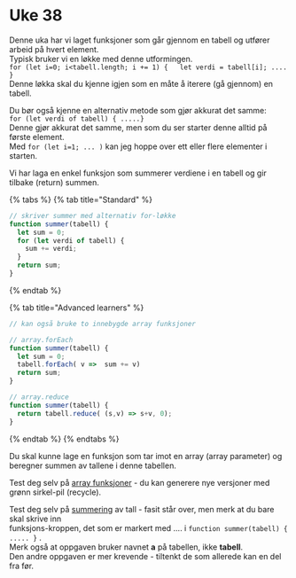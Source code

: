 # Uke 38

Denne uka har vi laget funksjoner som går gjennom en tabell og utfører arbeid på hvert element.  
Typisk bruker vi en løkke med denne utformingen.  
`for (let i=0; i<tabell.length; i += 1) {   let verdi = tabell[i]; .... }`  
Denne løkka skal du kjenne igjen som en måte å iterere \(gå gjennom\) en tabell.

Du bør også kjenne en alternativ metode som gjør akkurat det samme:  
`for (let verdi of tabell) { .....}`  
Denne gjør akkurat det samme, men som du ser starter denne alltid på første element.  
Med `for (let i=1; ... )`  kan jeg hoppe over ett eller flere elementer i starten.

Vi har laga en enkel funksjon som summerer verdiene i en tabell og gir tilbake \(return\) summen.

{% tabs %}
{% tab title="Standard" %}
```javascript
// skriver summer med alternativ for-løkke
function summer(tabell) {
  let sum = 0;
  for (let verdi of tabell) {
    sum += verdi;
  }
  return sum;
}

```
{% endtab %}

{% tab title="Advanced learners" %}
```javascript
// kan også bruke to innebygde array funksjoner

// array.forEach
function summer(tabell) {
  let sum = 0;
  tabell.forEach( v =>  sum += v)
  return sum;
}  

// array.reduce
function summer(tabell) {
  return tabell.reduce( (s,v) => s+v, 0);
}
```
{% endtab %}
{% endtabs %}

Du skal kunne lage en funksjon som tar imot en array \(array parameter\) og beregner summen av tallene i denne tabellen.

Test deg selv på [array funksjoner](https://matte.oppgaver.net/free?qid=46364) - du kan generere nye versjoner med grønn sirkel-pil \(recycle\).

Test deg selv på [summering](https://matte.oppgaver.net/free?qid=84220) av tall - fasit står over, men merk at du bare skal skrive inn   
funksjons-kroppen, det som er markert med .... i `function summer(tabell) { ..... }` .  
Merk også at oppgaven bruker navnet **a** på tabellen, ikke **tabell**.  
Den andre oppgaven er mer krevende - tiltenkt de som allerede kan en del fra før.

